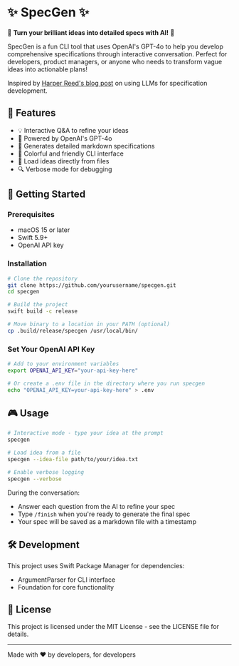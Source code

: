 # ✨ SpecGen ✨

🚀 **Turn your brilliant ideas into detailed specs with AI!** 🚀

SpecGen is a fun CLI tool that uses OpenAI's GPT-4o to help you develop comprehensive specifications through interactive conversation. Perfect for developers, product managers, or anyone who needs to transform vague ideas into actionable plans!

Inspired by [Harper Reed's blog post](https://harper.blog/2025/02/16/my-llm-codegen-workflow-atm/) on using LLMs for specification development.

## 🎯 Features

- 💡 Interactive Q&A to refine your ideas
- 🤖 Powered by OpenAI's GPT-4o
- 📝 Generates detailed markdown specifications
- 🌈 Colorful and friendly CLI interface
- 📂 Load ideas directly from files
- 🔍 Verbose mode for debugging

## 🚀 Getting Started

### Prerequisites

- macOS 15 or later
- Swift 5.9+
- OpenAI API key

### Installation

```bash
# Clone the repository
git clone https://github.com/yourusername/specgen.git
cd specgen

# Build the project
swift build -c release

# Move binary to a location in your PATH (optional)
cp .build/release/specgen /usr/local/bin/
```

### Set Your OpenAI API Key

```bash
# Add to your environment variables
export OPENAI_API_KEY="your-api-key-here"

# Or create a .env file in the directory where you run specgen
echo "OPENAI_API_KEY=your-api-key-here" > .env
```

## 🎮 Usage

```bash
# Interactive mode - type your idea at the prompt
specgen

# Load idea from a file
specgen --idea-file path/to/your/idea.txt

# Enable verbose logging
specgen --verbose
```

During the conversation:
- Answer each question from the AI to refine your spec
- Type `/finish` when you're ready to generate the final spec
- Your spec will be saved as a markdown file with a timestamp

## 🛠️ Development

This project uses Swift Package Manager for dependencies:
- ArgumentParser for CLI interface
- Foundation for core functionality

## 📄 License

This project is licensed under the MIT License - see the LICENSE file for details.

---

Made with ❤️ by developers, for developers